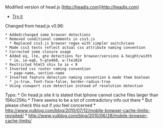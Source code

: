 Modified version of head.js [http://headjs.com](http://headjs.com)


* [Try it](http://itechnology.github.com/headjs/)

Changed from head.js v0.96:

    * Added/changed some browser detections
    * Removed conditional comments in css3.js
      * Replaced css3.js browser regex with simpler switch/case
    * Made css3 tests reflect actual css attribute naming convention
    * Corrected some closure usage
    * Added eq, lte, gte detections for browser/versions & height/width
      * ie, ie-eq6, h-gte468, w-lte1024
    * Restricted html5 shiv to ie < 9
    * Inverted css router naming convention
      * page-name, section-name
    * Inverted feature detection naming convention & made them boolean
      * js-true, font-face-false, border-radius-true
    * Using viewport size detection instead of resolution detection


Typo:
    * On head.js site it is stated that Iphone cannot cache files larger than 15Ko/25Ko
      * There seems to be a lot of contradictory info out there
    * But please check this out if you feel concerned
      * http://www.yuiblog.com/blog/2010/07/12/mobile-browser-cache-limits-revisited/
      * http://www.yuiblog.com/blog/2010/06/28/mobile-browser-cache-limits/
